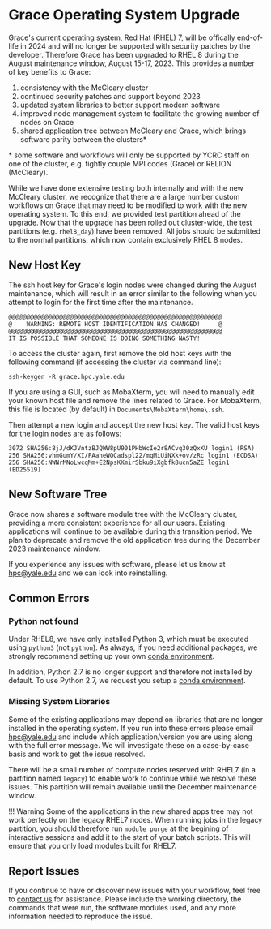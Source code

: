 # Grace Operating System Upgrade

Grace's current operating system, Red Hat (RHEL) 7, will be offically end-of-life in 2024 and will no longer be supported with security patches by the developer.
Therefore Grace has been upgraded to RHEL 8 during the August maintenance window, August 15-17, 2023.
This provides a number of key benefits to Grace:

1. consistency with the McCleary cluster
1. continued security patches and support beyond 2023
1. updated system libraries to better support modern software
1. improved node management system to facilitate the growing number of nodes on Grace
1. shared application tree between McCleary and Grace, which brings software parity between the clusters\*

\* some software and workflows will only be supported by YCRC staff on one of the cluster, e.g. tightly couple MPI codes (Grace) or RELION (McCleary).

While we have done extensive testing both internally and with the new McCleary cluster, we recognize that there are a large number custom workflows on Grace that may need to be modified to work with the new operating system. To this end, we provided test partition ahead of the upgrade. Now that the upgrade has been rolled out cluster-wide, the test partitions (e.g. `rhel8_day`) have been removed. All jobs should be submitted to the normal partitions, which now contain exclusively RHEL 8 nodes.

## New Host Key

The ssh host key for Grace's login nodes were changed during the August maintenance, which will result in an error similar to the following when you attempt to login for the first time after the maintenance.

```
@@@@@@@@@@@@@@@@@@@@@@@@@@@@@@@@@@@@@@@@@@@@@@@@@@@@@@@@@@@
@    WARNING: REMOTE HOST IDENTIFICATION HAS CHANGED!     @
@@@@@@@@@@@@@@@@@@@@@@@@@@@@@@@@@@@@@@@@@@@@@@@@@@@@@@@@@@@
IT IS POSSIBLE THAT SOMEONE IS DOING SOMETHING NASTY!
```

To access the cluster again, first remove the old host keys with the following command (if accessing the cluster via command line):

```
ssh-keygen -R grace.hpc.yale.edu
```

If you are using a GUI, such as MobaXterm, you will need to manually edit your known host file and remove the lines related to Grace. For MobaXterm, this file is located (by default) in `Documents\MobaXterm\home\.ssh`.

Then attempt a new login and accept the new host key. The valid host keys for the login nodes are as follows:

```
3072 SHA256:8jJ/dKJVntzBJQWW8pU901PHbWcIe2r8ACvq30zQxKU login1 (RSA)
256 SHA256:vhmGumY/XI/PAaheWQCadspl22/mqMiUiNXk+ov/zRc login1 (ECDSA)
256 SHA256:NWNrMNoLwcqMm+E2NpsKKmirSbku9iXgbfk8ucn5aZE login1 (ED25519)
```

## New Software Tree

Grace now shares a software module tree with the McCleary cluster, providing a more consistent experience for all our users.
Existing applications will continue to be available during this transition period.
We plan to deprecate and remove the old application tree during the December 2023 maintenance window.

If you experience any issues with software, please let us know at [hpc@yale.edu](mailto:hpc@yale.edu) and we can look into reinstalling.

## Common Errors

### Python not found

Under RHEL8, we have only installed Python 3, which must be executed using `python3` (not `python`). 
As always, if you need additional packages, we strongly recommend setting up your own [conda environment](/clusters-at-yale/guides/conda/).

In addition, Python 2.7 is no longer support and therefore not installed by default. 
To use Python 2.7, we request you setup a [conda environment](/clusters-at-yale/guides/conda/).

### Missing System Libraries

Some of the existing applications may depend on libraries that are no longer installed in the operating system.
If you run into these errors please email [hpc@yale.edu](mailto:hpc@yale.edu) and include which application/version you are using along with the full error message.
We will investigate these on a case-by-case basis and work to get the issue resolved.

There will be a small number of compute nodes reserved with RHEL7 (in a partition named `legacy`) to enable work to continue while we resolve these issues.
This partition will remain available until the December maintenance window.

!!! Warning
    Some of the applications in the new shared apps tree may not work perfectly on the legacy RHEL7 nodes. 
    When running jobs in the legacy partition, you should therefore run `module purge` at the begining of interactive sessions and add it to the start of your batch scripts. 
    This will ensure that you only load modules built for RHEL7.

## Report Issues

If you continue to have or discover new issues with your workflow, feel free to [contact us](/) for assistance. Please include the working directory, the commands that were run, the software modules used, and any more information needed to reproduce the issue.

